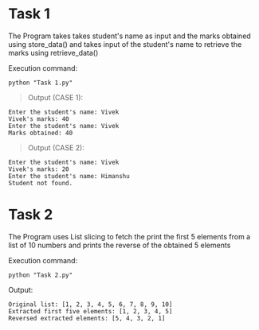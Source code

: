 # Task 1

The Program takes takes student's name as input and the marks obtained using store_data() and takes input of the student's name to retrieve the marks using retrieve_data()

Execution command:
```shell
python "Task 1.py"
```

> Output (CASE 1):
```
Enter the student's name: Vivek
Vivek's marks: 40
Enter the student's name: Vivek
Marks obtained: 40
```

> Output (CASE 2):
```
Enter the student's name: Vivek
Vivek's marks: 20
Enter the student's name: Himanshu
Student not found.
```

# Task 2

The Program uses List slicing to fetch the print the first 5 elements from a list of 10 numbers and prints the reverse of the obtained 5 elements

Execution command:
```shell
python "Task 2.py"
```

Output:
```
Original list: [1, 2, 3, 4, 5, 6, 7, 8, 9, 10]
Extracted first five elements: [1, 2, 3, 4, 5]
Reversed extracted elements: [5, 4, 3, 2, 1]
```

